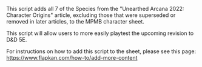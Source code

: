 This script adds all 7 of the Species from the "Unearthed Arcana 2022: Character Origins" article, excluding those that were superseded or removed in later articles, to the MPMB character sheet.

This script will allow users to more easily playtest the upcoming revision to D&D 5E.

For instructions on how to add this script to the sheet, please see this page: https://www.flapkan.com/how-to/add-more-content

